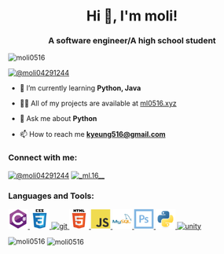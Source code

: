 <h1 align="center">Hi 👋, I'm moli!</h1>
<h3 align="center">A software engineer/A high school student</h3>

<p align="left"> <img src="https://komarev.com/ghpvc/?username=moli0516&label=Profile%20views&color=0e75b6&style=flat" alt="moli0516" /> </p>

<p align="left"> <a href="https://twitter.com/@moli04291244" target="blank"><img src="https://img.shields.io/twitter/follow/@moli04291244?logo=twitter&style=for-the-badge" alt="@moli04291244" /></a> </p>

- 🌱 I’m currently learning **Python, Java**

- 👨‍💻 All of my projects are available at [ml0516.xyz](https://ml0516.xyz)

- 💬 Ask me about **Python**

- 📫 How to reach me **kyeung516@gmail.com**

<h3 align="left">Connect with me:</h3>
<p align="left">
<a href="https://twitter.com/@moli04291244" target="blank"><img align="center" src="https://raw.githubusercontent.com/rahuldkjain/github-profile-readme-generator/master/src/images/icons/Social/twitter.svg" alt="@moli04291244" height="30" width="40" /></a>
<a href="https://instagram.com/_ml.16__" target="blank"><img align="center" src="https://raw.githubusercontent.com/rahuldkjain/github-profile-readme-generator/master/src/images/icons/Social/instagram.svg" alt="_ml.16__" height="30" width="40" /></a>
</p>

<h3 align="left">Languages and Tools:</h3>
<p align="left"> <a href="https://www.w3schools.com/cs/" target="_blank" rel="noreferrer"> <img src="https://raw.githubusercontent.com/devicons/devicon/master/icons/csharp/csharp-original.svg" alt="csharp" width="40" height="40"/> </a> <a href="https://www.w3schools.com/css/" target="_blank" rel="noreferrer"> <img src="https://raw.githubusercontent.com/devicons/devicon/master/icons/css3/css3-original-wordmark.svg" alt="css3" width="40" height="40"/> </a> <a href="https://git-scm.com/" target="_blank" rel="noreferrer"> <img src="https://www.vectorlogo.zone/logos/git-scm/git-scm-icon.svg" alt="git" width="40" height="40"/> </a> <a href="https://www.w3.org/html/" target="_blank" rel="noreferrer"> <img src="https://raw.githubusercontent.com/devicons/devicon/master/icons/html5/html5-original-wordmark.svg" alt="html5" width="40" height="40"/> </a> <a href="https://developer.mozilla.org/en-US/docs/Web/JavaScript" target="_blank" rel="noreferrer"> <img src="https://raw.githubusercontent.com/devicons/devicon/master/icons/javascript/javascript-original.svg" alt="javascript" width="40" height="40"/> </a> <a href="https://www.mysql.com/" target="_blank" rel="noreferrer"> <img src="https://raw.githubusercontent.com/devicons/devicon/master/icons/mysql/mysql-original-wordmark.svg" alt="mysql" width="40" height="40"/> </a> <a href="https://www.photoshop.com/en" target="_blank" rel="noreferrer"> <img src="https://raw.githubusercontent.com/devicons/devicon/master/icons/photoshop/photoshop-line.svg" alt="photoshop" width="40" height="40"/> </a> <a href="https://www.python.org" target="_blank" rel="noreferrer"> <img src="https://raw.githubusercontent.com/devicons/devicon/master/icons/python/python-original.svg" alt="python" width="40" height="40"/> </a> <a href="https://unity.com/" target="_blank" rel="noreferrer"> <img src="https://www.vectorlogo.zone/logos/unity3d/unity3d-icon.svg" alt="unity" width="40" height="40"/> </a> </p>

<p><img align="left" src="https://github-readme-stats.vercel.app/api/top-langs?username=moli0516&show_icons=true&locale=en&layout=compact&theme=tokyonight&env=PAT_1" alt="moli0516" /></p>

<p>&nbsp;<img align="center" src="https://github-readme-stats.vercel.app/api?username=moli0516&show_icons=true&locale=en&theme=tokyonight" alt="moli0516" /></p>
